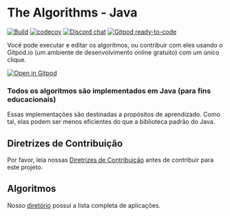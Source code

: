 # The Algorithms - Java

[![Build](https://github.com/TheAlgorithms/Java/actions/workflows/build.yml/badge.svg?branch=master)](https://github.com/TheAlgorithms/Java/actions/workflows/build.yml)
[![codecov](https://codecov.io/gh/TheAlgorithms/Java/graph/badge.svg?token=XAdPyqTIqR)](https://codecov.io/gh/TheAlgorithms/Java)
[![Discord chat](https://img.shields.io/discord/808045925556682782.svg?logo=discord&colorB=7289DA&style=flat-square)](https://discord.gg/c7MnfGFGa6)
[![Gitpod ready-to-code](https://img.shields.io/badge/Gitpod-ready--to--code-blue?logo=gitpod)](https://gitpod.io/#https://github.com/TheAlgorithms/Java)


Você pode executar e editar os algoritmos, ou contribuir com eles usando o Gitpod.io (um ambiente de desenvolvimento online gratuito) com um único clique.

[![Open in Gitpod](https://gitpod.io/button/open-in-gitpod.svg)](https://gitpod.io/#https://github.com/TheAlgorithms/Java)

### Todos os algoritmos são implementados em Java (para fins educacionais)
Essas implementações são destinadas a propósitos de aprendizado. Como tal, elas podem ser menos eficientes do que a biblioteca padrão do Java.

## Diretrizes de Contribuição
Por favor, leia nossas [Diretrizes de Contribuição](CONTRIBUTING.md) antes de contribuir para este projeto.

## Algoritmos
Nosso [diretório](DIRECTORY.md) possui a lista completa de aplicações.
